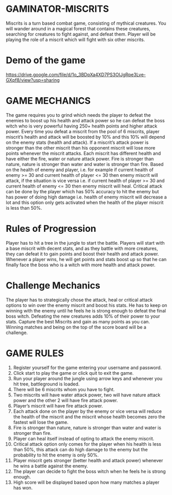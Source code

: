 # GAMINATOR-MISCRITS
Miscrits is a turn based combat game, consisting of mythical creatures. You will wander around in a magical forest that contains these creatures, searching for creatures to 
fight against, and defeat them. Player will be playing the role of a miscrit which will fight with six other miscrits. 

# Demo of the game
https://drive.google.com/file/d/1o_3BDpXa4XD7PS3OIJgRpe3Lve-GXpf8/view?usp=sharing

# GAME MECHANICS
The game requires you to grind which needs the player to defeat the enemies to boost up his health and attack power so he can defeat the boss witch who is very powerful having 
250+ health points and higher attack power. Every time you defeat a miscrit from the pool of 6 miscrits, player miscrit’s health and attack will be boosted by 10% and this 10% 
will depend on the enemy stats (health and attack). If a miscrit’s attack power is stronger than the other miscrit than his opponent miscrit will lose more points whenever the 
miscrit attacks. Each miscrit has different health and have either the fire, water or nature attack power. Fire is stronger than nature, nature is stronger than water and water 
is stronger than fire.  Based on the health of enemy and player, i.e. for example if current health of enemy >= 30 and current health of player <= 30 then enemy miscrit will 
attack, if the situation is vice versa i.e. if current health of player >= 30 and current health of enemy <= 30 then enemy miscrit will heal. Critical attack can be done by the 
player which has 50% accuracy to hit the enemy but has power of doing high damage i.e. health of enemy miscrit will decrease a lot and this option only gets activated when the 
health of the player miscrit is less than 50%. 

# Rules of Progression
Player has to hit a tree in the jungle to start the battle. Players will start with a base miscrit with decent stats, and as they battle with more 
creatures, they can defeat it to gain points and boost their health and attack power. Whenever a player wins, he will get points and stats boost up so that he can finally face 
the boss who is a witch with more health and attack power. 

# Challenge Mechanics
The player has to strategically chose the attack, heal or critical attack options to win over the enemy miscrit and boost his stats. He has to keep on 
winning with the enemy until he feels he is strong enough to defeat the final boss witch. Defeating the new creatures adds 10% of their power to your stats. Capture the best 
Miscrits and gain as many points as you can. Winning matches and being on the top of the score board will be a challenge.

# GAME RULES
1. Register yourself for the game entering your username and password. 
2. Click start to play the game or click quit to exit the game.
3. Run your player around the jungle using arrow keys and whenever you hit tree, battleground is loaded.
4. There will be 6 miscrits whom you have to fight.
5. Two miscrits will have water attack power, two will have nature attack power and the other 2 will have fire attack power.
6. Player’s miscrit will have fire attack power.
7. Each attack done on the player by the enemy or vice versa will reduce the health of the miscrit and the miscrit whose health becomes zero the fastest will lose the game.
8. Fire is stronger than nature, nature is stronger than water and water is stronger than fire.
9. Player can heal itself instead of opting to attack the enemy miscrit.
10. Critical attack option only comes for the player when his health is less than 50%, this attack can do high damage to the enemy but the probability to hit the enemy is only 50%.
11. Player miscrit gets stronger (better health and attack power) whenever he wins a battle against the enemy.
12. The player can decide to fight the boss witch when he feels he is strong enough.
13. High score will be displayed based upon how many matches a player has won.
